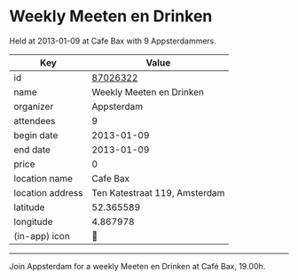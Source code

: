 # Weekly Meeten en Drinken
Held at 2013-01-09 at Cafe Bax with 9 Appsterdammers.
        
|Key|Value
|---|---|
|id|[87026322](https://www.meetup.com/appsterdam/events/87026322/)|
|name|Weekly Meeten en Drinken|
|organizer|Appsterdam|
|attendees|9|
|begin date|2013-01-09|
|end date|2013-01-09|
|price|0|
|location name|Cafe Bax|
|location address|Ten Katestraat 119, Amsterdam|
|latitude|52.365589|
|longitude|4.867978|
|(in-app) icon|🍺|

---

Join Appsterdam for a weekly Meeten en Drinken at Café Bax, 19.00h.


